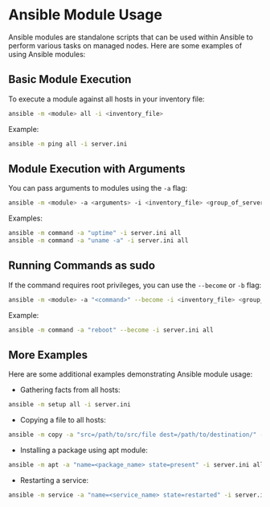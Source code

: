 
# Ansible Module Usage

Ansible modules are standalone scripts that can be used within Ansible to perform various tasks on managed nodes. Here are some examples of using Ansible modules:

## Basic Module Execution

To execute a module against all hosts in your inventory file:

```bash
ansible -m <module> all -i <inventory_file>
```

Example:

```bash
ansible -m ping all -i server.ini
```

## Module Execution with Arguments

You can pass arguments to modules using the `-a` flag:

```bash
ansible -m <module> -a <arguments> -i <inventory_file> <group_of_servers>
```

Examples:

```bash
ansible -m command -a "uptime" -i server.ini all
ansible -m command -a "uname -a" -i server.ini all
```

## Running Commands as sudo

If the command requires root privileges, you can use the `--become` or `-b` flag:

```bash
ansible -m <module> -a "<command>" --become -i <inventory_file> <group_of_servers>
```

Example:

```bash
ansible -m command -a "reboot" --become -i server.ini all
```

## More Examples

Here are some additional examples demonstrating Ansible module usage:

- Gathering facts from all hosts:

```bash
ansible -m setup all -i server.ini
```

- Copying a file to all hosts:

```bash
ansible -m copy -a "src=/path/to/src/file dest=/path/to/destination/" -i server.ini all
```

- Installing a package using apt module:

```bash
ansible -m apt -a "name=<package_name> state=present" -i server.ini all
```

- Restarting a service:

```bash
ansible -m service -a "name=<service_name> state=restarted" -i server.ini all
```

